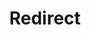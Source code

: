 ﻿---
layout: src/layouts/Redirect.astro
title: Redirect
redirect: /docs/octopus-rest-api/octopus-cli/create-channel
pubDate:  2023-01-01
navSearch: false
navSitemap: false
navMenu: false
---
